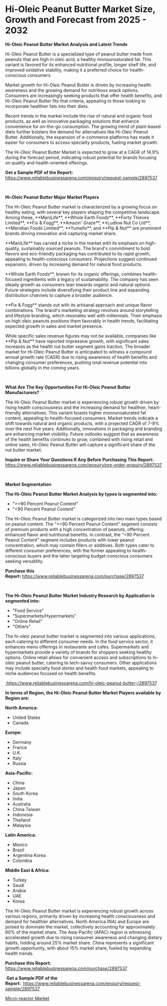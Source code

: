 <p><h1>Hi-Oleic Peanut Butter Market Size, Growth and Forecast from 2025 - 2032</h1></p><p><strong>Hi-Oleic Peanut Butter Market Analysis and Latest Trends</strong></p>
<p><p>Hi-Oleic Peanut Butter is a specialized type of peanut butter made from peanuts that are high in oleic acid, a healthy monounsaturated fat. This variant is favored for its enhanced nutritional profile, longer shelf life, and improved oxidative stability, making it a preferred choice for health-conscious consumers. </p><p>Market growth for Hi-Oleic Peanut Butter is driven by increasing health awareness and the growing demand for nutritious snack options. Consumers are increasingly seeking products that offer health benefits, and Hi-Oleic Peanut Butter fits that criteria, appealing to those looking to incorporate healthier fats into their diets. </p><p>Recent trends in the market include the rise of natural and organic food products, as well as innovative packaging solutions that enhance convenience for on-the-go consumption. The growing trend of plant-based diets further bolsters the demand for alternatives like Hi-Oleic Peanut Butter. Additionally, the expansion of e-commerce platforms has made it easier for consumers to access specialty products, fueling market growth. </p><p>The Hi-Oleic Peanut Butter Market is expected to grow at a CAGR of 14.9% during the forecast period, indicating robust potential for brands focusing on quality and health-oriented offerings.</p></p>
<p><strong>Get a Sample PDF of the Report:&nbsp;</strong> <a href="https://www.reliablebusinessarena.com/enquiry/request-sample/2897537?utm_campaign=2248&utm_medium=2&utm_source=Github&utm_content=ia&utm_term=15032025&utm_id=hi-oleic-peanut-butter">https://www.reliablebusinessarena.com/enquiry/request-sample/2897537</a></p>
<p>&nbsp;</p>
<p><strong>Hi-Oleic Peanut Butter Major Market Players</strong></p>
<p><p>The Hi-Oleic Peanut Butter market is characterized by a growing focus on healthy eating, with several key players shaping the competitive landscape. Among these, **ManiLife**, **Whole Earth Foods**, **Forty Thieves Limited**, **Fix & Fogg**, **Amazin' Graze**, **Ludlow Nut Co Ltd**, **Meridian Foods Limited**, **Yumello**, and **Pip & Nut** are prominent brands driving innovation and capturing market share.</p><p>**ManiLife** has carved a niche in the market with its emphasis on high-quality, sustainably sourced peanuts. The brand's commitment to bold flavors and eco-friendly packaging has contributed to its rapid growth, appealing to health-conscious consumers. Projections suggest continued expansion, driven by increasing demand for natural food products.</p><p>**Whole Earth Foods**, known for its organic offerings, combines health-focused ingredients with a legacy of sustainability. The company has seen steady growth as consumers lean towards organic and natural options. Future strategies include diversifying their product line and expanding distribution channels to capture a broader audience.</p><p>**Fix & Fogg** stands out with its artisanal approach and unique flavor combinations. The brand's marketing strategy revolves around storytelling and lifestyle branding, which resonates well with millennials. Their emphasis on high oleic peanuts positions them favorably in health trends, facilitating expected growth in sales and market presence.</p><p>While specific sales revenue figures may not be available, companies like **Pip & Nut** have reported impressive growth, with significant sales increases as the health nut butter segment gains traction. The broader market for Hi-Oleic Peanut Butter is anticipated to witness a compound annual growth rate (CAGR) due to rising awareness of health benefits and changing consumer preferences, pushing total revenue potential into billions globally in the coming years.</p></p>
<p>&nbsp;</p>
<p><strong>What Are The Key Opportunities For Hi-Oleic Peanut Butter Manufacturers?</strong></p>
<p><p>The Hi-Oleic Peanut Butter market is experiencing robust growth driven by rising health consciousness and the increasing demand for healthier, heart-friendly alternatives. This variant boasts higher monounsaturated fat content, appealing to health-focused consumers. Market trends indicate a shift towards natural and organic products, with a projected CAGR of 7-9% over the next five years. Additionally, innovations in packaging and branding are enhancing market visibility. Future outlooks suggest that as awareness of the health benefits continues to grow, combined with rising retail and online sales, Hi-Oleic Peanut Butter will capture a significant share of the nut butter market.</p></p>
<p><strong>Inquire or Share Your Questions If Any Before Purchasing This Report:</strong> <a href="https://www.reliablebusinessarena.com/enquiry/pre-order-enquiry/2897537?utm_campaign=2248&utm_medium=2&utm_source=Github&utm_content=ia&utm_term=15032025&utm_id=hi-oleic-peanut-butter">https://www.reliablebusinessarena.com/enquiry/pre-order-enquiry/2897537</a></p>
<p>&nbsp;</p>
<p><strong>Market Segmentation</strong></p>
<p><strong>The Hi-Oleic Peanut Butter Market Analysis by types is segmented into:</strong></p>
<p><ul><li>">=90 Percent Peanut Content"</li><li>"<90 Percent Peanut Content"</li></ul></p>
<p><p>The Hi-Oleic Peanut Butter market is categorized into two main types based on peanut content. The ">=90 Percent Peanut Content" segment consists of premium products with a high concentration of peanuts, offering enhanced flavor and nutritional benefits. In contrast, the "<90 Percent Peanut Content" segment includes products with lower peanut concentration, which may contain fillers or additives. Both types cater to different consumer preferences, with the former appealing to health-conscious buyers and the latter targeting budget-conscious consumers seeking versatility.</p></p>
<p><strong>Purchase this Report:&nbsp;</strong><a href="https://www.reliablebusinessarena.com/purchase/2897537?utm_campaign=2248&utm_medium=2&utm_source=Github&utm_content=ia&utm_term=15032025&utm_id=hi-oleic-peanut-butter">https://www.reliablebusinessarena.com/purchase/2897537</a></p>
<p>&nbsp;</p>
<p><strong>The Hi-Oleic Peanut Butter Market Industry Research by Application is segmented into:</strong></p>
<p><ul><li>"Food Service"</li><li>"Supermarkets/Hypermarkets"</li><li>"Online Retail"</li><li>"Others"</li></ul></p>
<p><p>The hi-oleic peanut butter market is segmented into various applications, each catering to different consumer needs. In the food service sector, it enhances menu offerings in restaurants and cafes. Supermarkets and hypermarkets provide a variety of brands for shoppers seeking healthy options. Online retail allows for convenient access and subscriptions to hi-oleic peanut butter, catering to tech-savvy consumers. Other applications may include specialty food stores and health food markets, appealing to niche audiences focused on health benefits.</p></p>
<p><a href="https://www.reliablebusinessarena.com/hi-oleic-peanut-butter-r2897537?utm_campaign=2248&utm_medium=2&utm_source=Github&utm_content=ia&utm_term=15032025&utm_id=hi-oleic-peanut-butter">&nbsp;https://www.reliablebusinessarena.com/hi-oleic-peanut-butter-r2897537</a></p>
<p><strong>In terms of Region, the Hi-Oleic Peanut Butter Market Players available by Region are:</strong></p>
<p>
    <p> <strong> North America: </strong>
        <ul>
            <li>United States</li>
            <li>Canada</li>
        </ul>
        </p> 
    <p> <strong> Europe: </strong>
        <ul>
            <li>Germany</li>
            <li>France</li>
            <li>U.K.</li>
            <li>Italy</li>
            <li>Russia</li>
        </ul>
        </p> 
    <p> <strong> Asia-Pacific: </strong>
        <ul>
            <li>China</li>
            <li>Japan</li>
            <li>South Korea</li>
            <li>India</li>
            <li>Australia</li>
            <li>China Taiwan</li>
            <li>Indonesia</li>
            <li>Thailand</li>
            <li>Malaysia</li>
        </ul>
        </p> 
    <p> <strong> Latin America: </strong>
        <ul>
            <li>Mexico</li>
            <li>Brazil</li>
            <li>Argentina Korea</li>
            <li>Colombia</li>
        </ul>
        </p> 
    <p> <strong> Middle East & Africa: </strong>
        <ul>
            <li>Turkey</li>
            <li>Saudi</li>
            <li>Arabia</li>
            <li>UAE</li>
            <li>Korea</li>
        </ul>
    </p>
    </p>
<p><p>The Hi-Oleic Peanut Butter market is experiencing robust growth across various regions, primarily driven by increasing health consciousness and demand for healthier alternatives. North America (NA) and Europe are poised to dominate the market, collectively accounting for approximately 60% of the market share. The Asia-Pacific (APAC) region is witnessing accelerated growth due to rising consumer awareness and changing dietary habits, holding around 25% market share. China represents a significant growth opportunity, with about 15% market share, fueled by expanding health trends.</p></p>
<p><strong>Purchase this Report: </strong><a href="https://www.reliablebusinessarena.com/purchase/2897537?utm_campaign=2248&utm_medium=2&utm_source=Github&utm_content=ia&utm_term=15032025&utm_id=hi-oleic-peanut-butter">https://www.reliablebusinessarena.com/purchase/2897537</a></p>
<p>&nbsp;<strong>Get a Sample PDF of the Report:&nbsp;&nbsp;</strong><a href="https://www.reliablebusinessarena.com/enquiry/request-sample/2897537?utm_campaign=2248&utm_medium=2&utm_source=Github&utm_content=ia&utm_term=15032025&utm_id=hi-oleic-peanut-butter">https://www.reliablebusinessarena.com/enquiry/request-sample/2897537</a></p>
<p><strong></strong></p>
<p><p><a href="https://github.com/XavierTyler76/Market-Research-Report-List-1/blob/main/micro-reactor-market.md?utm_campaign=2248&utm_medium=2&utm_source=Github&utm_content=ia&utm_term=15032025&utm_id=hi-oleic-peanut-butter">Micro-reactor Market</a></p></p>